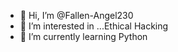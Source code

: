 - 👋 Hi, I’m @Fallen-Angel230
- 👀 I’m interested in ...Ethical Hacking
- 🌱 I’m currently learning Python
